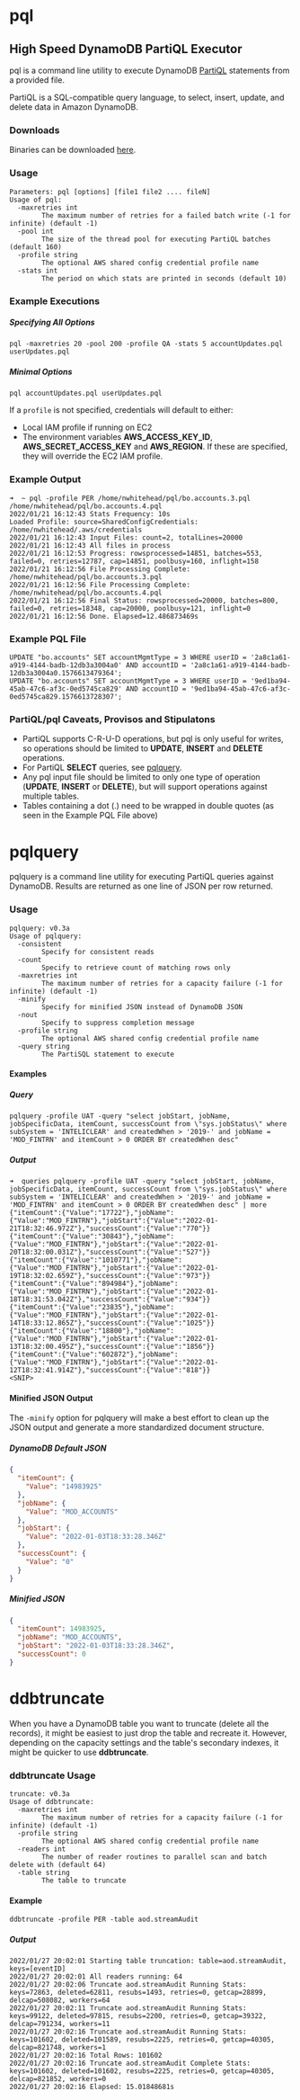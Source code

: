 # pql
## High Speed DynamoDB PartiQL Executor

pql is a command line utility to execute DynamoDB [PartiQL](https://docs.aws.amazon.com/amazondynamodb/latest/developerguide/ql-reference.html) statements from a provided file.

PartiQL is a SQL-compatible query language, to select, insert, update, and delete data in Amazon DynamoDB. 

### Downloads
Binaries can be downloaded [here](https://github.com/DriveWealth/pql/releases/tag/v0.2a).

### Usage

```
Parameters: pql [options] [file1 file2 .... fileN]
Usage of pql:
  -maxretries int
        The maximum number of retries for a failed batch write (-1 for infinite) (default -1)
  -pool int
        The size of the thread pool for executing PartiQL batches (default 160)
  -profile string
        The optional AWS shared config credential profile name
  -stats int
        The period on which stats are printed in seconds (default 10)
```

### Example Executions
##### Specifying All Options
```pql -maxretries 20 -pool 200 -profile QA -stats 5 accountUpdates.pql userUpdates.pql```
##### Minimal Options
```pql accountUpdates.pql userUpdates.pql```

If a `profile` is not specified, credentials will default to either:
* Local IAM profile if running on EC2
* The environment variables **AWS_ACCESS_KEY_ID**, **AWS_SECRET_ACCESS_KEY** and **AWS_REGION**. If these are specified, they will override the EC2 IAM profile.

### Example Output
```
➜  ~ pql -profile PER /home/nwhitehead/pql/bo.accounts.3.pql /home/nwhitehead/pql/bo.accounts.4.pql
2022/01/21 16:12:43 Stats Frequency: 10s
Loaded Profile: source=SharedConfigCredentials: /home/nwhitehead/.aws/credentials
2022/01/21 16:12:43 Input Files: count=2, totalLines=20000
2022/01/21 16:12:43 All files in process
2022/01/21 16:12:53 Progress: rowsprocessed=14851, batches=553, failed=0, retries=12787, cap=14851, poolbusy=160, inflight=158
2022/01/21 16:12:56 File Processing Complete: /home/nwhitehead/pql/bo.accounts.3.pql
2022/01/21 16:12:56 File Processing Complete: /home/nwhitehead/pql/bo.accounts.4.pql
2022/01/21 16:12:56 Final Status: rowsprocessed=20000, batches=800, failed=0, retries=18348, cap=20000, poolbusy=121, inflight=0
2022/01/21 16:12:56 Done. Elapsed=12.486873469s
```

### Example PQL File

```
UPDATE "bo.accounts" SET accountMgmtType = 3 WHERE userID = '2a8c1a61-a919-4144-badb-12db3a3004a0' AND accountID = '2a8c1a61-a919-4144-badb-12db3a3004a0.1576613479364';
UPDATE "bo.accounts" SET accountMgmtType = 3 WHERE userID = '9ed1ba94-45ab-47c6-af3c-0ed5745ca829' AND accountID = '9ed1ba94-45ab-47c6-af3c-0ed5745ca829.1576613728307';
```

### PartiQL/pql Caveats, Provisos and Stipulatons

* PartiQL supports C-R-U-D operations, but pql is only useful for writes, so operations should be limited to **UPDATE**, **INSERT** and **DELETE** operations.
* For PartiQL **SELECT** queries, see [pqlquery](https://github.com/DriveWealth/pql#pqlquery).
* Any pql input file should be limited to only one type of operation (**UPDATE**, **INSERT** or **DELETE**), but will support operations against multiple tables.
* Tables containing a dot (.) need to be wrapped in double quotes (as seen in the Example PQL File above)

# pqlquery
pqlquery is a command line utility for executing PartiQL queries against DynamoDB. Results are returned as one line of JSON per row returned.

### Usage
```
pqlquery: v0.3a
Usage of pqlquery:
  -consistent
        Specify for consistent reads
  -count
        Specify to retrieve count of matching rows only        
  -maxretries int
        The maximum number of retries for a capacity failure (-1 for infinite) (default -1)
  -minify
        Specify for minified JSON instead of DynamoDB JSON
  -nout
        Specify to suppress completion message
  -profile string
        The optional AWS shared config credential profile name
  -query string
        The PartiSQL statement to execute
```

#### Examples

##### Query
```
pqlquery -profile UAT -query "select jobStart, jobName, jobSpecificData, itemCount, successCount from \"sys.jobStatus\" where subSystem = 'INTELICLEAR' and createdWhen > '2019-' and jobName = 'MOD_FINTRN' and itemCount > 0 ORDER BY createdWhen desc"
```

##### Output

```
➜  queries pqlquery -profile UAT -query "select jobStart, jobName, jobSpecificData, itemCount, successCount from \"sys.jobStatus\" where subSystem = 'INTELICLEAR' and createdWhen > '2019-' and jobName = 'MOD_FINTRN' and itemCount > 0 ORDER BY createdWhen desc" | more
{"itemCount":{"Value":"17722"},"jobName":{"Value":"MOD_FINTRN"},"jobStart":{"Value":"2022-01-21T18:32:46.972Z"},"successCount":{"Value":"770"}}
{"itemCount":{"Value":"30843"},"jobName":{"Value":"MOD_FINTRN"},"jobStart":{"Value":"2022-01-20T18:32:00.031Z"},"successCount":{"Value":"527"}}
{"itemCount":{"Value":"1010771"},"jobName":{"Value":"MOD_FINTRN"},"jobStart":{"Value":"2022-01-19T18:32:02.659Z"},"successCount":{"Value":"973"}}
{"itemCount":{"Value":"894984"},"jobName":{"Value":"MOD_FINTRN"},"jobStart":{"Value":"2022-01-18T18:31:53.042Z"},"successCount":{"Value":"934"}}
{"itemCount":{"Value":"23835"},"jobName":{"Value":"MOD_FINTRN"},"jobStart":{"Value":"2022-01-14T18:33:12.865Z"},"successCount":{"Value":"1025"}}
{"itemCount":{"Value":"18800"},"jobName":{"Value":"MOD_FINTRN"},"jobStart":{"Value":"2022-01-13T18:32:00.495Z"},"successCount":{"Value":"1856"}}
{"itemCount":{"Value":"602872"},"jobName":{"Value":"MOD_FINTRN"},"jobStart":{"Value":"2022-01-12T18:32:41.914Z"},"successCount":{"Value":"818"}}
<SNIP>
```

#### Minified JSON Output

The `-minify` option for pqlquery will make a best effort to clean up the JSON output and generate a more standardized document structure.

##### DynamoDB Default JSON

```json
{
  "itemCount": {
    "Value": "14983925"
  },
  "jobName": {
    "Value": "MOD_ACCOUNTS"
  },
  "jobStart": {
    "Value": "2022-01-03T18:33:28.346Z"
  },
  "successCount": {
    "Value": "0"
  }
}
```
##### Minified JSON

```json
{
  "itemCount": 14983925,
  "jobName": "MOD_ACCOUNTS",
  "jobStart": "2022-01-03T18:33:28.346Z",
  "successCount": 0
}
```

# ddbtruncate

When you have a DynamoDB table you want to truncate (delete all the records), it might be easiest to just drop the table and recreate it. 
However, depending on the capacity settings and the table's secondary indexes, it might be quicker to use **ddbtruncate**.

### ddbtruncate Usage

```
truncate: v0.3a
Usage of ddbtruncate:
  -maxretries int
        The maximum number of retries for a capacity failure (-1 for infinite) (default -1)
  -profile string
        The optional AWS shared config credential profile name
  -readers int
        The number of reader routines to parallel scan and batch delete with (default 64)
  -table string
        The table to truncate
```

#### Example

```ddbtruncate -profile PER -table aod.streamAudit```

##### Output

```
2022/01/27 20:02:01 Starting table truncation: table=aod.streamAudit, keys=[eventID]
2022/01/27 20:02:01 All readers running: 64
2022/01/27 20:02:06 Truncate aod.streamAudit Running Stats: keys=72863, deleted=62811, resubs=1493, retries=0, getcap=28899, delcap=508082, workers=64
2022/01/27 20:02:11 Truncate aod.streamAudit Running Stats: keys=99122, deleted=97815, resubs=2200, retries=0, getcap=39322, delcap=791234, workers=11
2022/01/27 20:02:16 Truncate aod.streamAudit Running Stats: keys=101602, deleted=101589, resubs=2225, retries=0, getcap=40305, delcap=821748, workers=1
2022/01/27 20:02:16 Total Rows: 101602
2022/01/27 20:02:16 Truncate aod.streamAudit Complete Stats: keys=101602, deleted=101602, resubs=2225, retries=0, getcap=40305, delcap=821852, workers=0
2022/01/27 20:02:16 Elapsed: 15.01848681s
```




